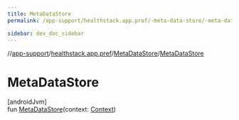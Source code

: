 ```yaml
---
title: MetaDataStore
permalink: /app-support/healthstack.app.pref/-meta-data-store/-meta-data-store.html

sidebar: dev_doc_sidebar
---
```

//[app-support](../../../index.html)/[healthstack.app.pref](../index.html)/[MetaDataStore](index.html)/[MetaDataStore](-meta-data-store.html)



# MetaDataStore



[androidJvm]\
fun [MetaDataStore](-meta-data-store.html)(context: [Context](https://developer.android.com/reference/kotlin/android/content/Context.html))




